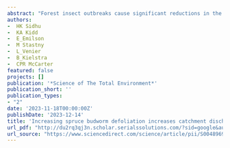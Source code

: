 ```yaml
--- 
abstract: "Forest insect outbreaks cause significant reductions in the forest canopy through defoliation and tree mortality that modify the storage and flow of water, altering catchment runoff and stream discharge patterns. Despite a growing understanding of the impacts of insect outbreaks on the hydrology of broadleaf forests, little is known about these impacts to catchment hydrology in northern conifer-dominated forests. We measured the effects of cumulative defoliation by spruce budworm (Choristoneura fumiferana) on stream discharge and runoff in 12 experimental catchments (6.33–9.85 km2) across the central Gaspé Peninsula in eastern Québec, Canada over a three-year period (2019–2021). Six catchments were aerially treated with BtK (Bacillus thuringiensis kurstaki) insecticide to suppress the outbreak and six catchments were left untreated, leading to a defoliation gradient across the study sites. Stage-discharge …"
authors: 
-  HK Sidhu
-  KA Kidd
-  E_Emilson
-  M Stastny
-  L_Venier
-  B_Kielstra
-  CPR McCarter
featured: false
projects: []
publication: '*Science of The Total Environment*'
publication_short: ''
publication_types:
- "2"
date: '2023-11-18T00:00:00Z'
publishDate: '2023-12-14'
title: 'Increasing spruce budworm defoliation increases catchment discharge in conifer forests'
url_pdf: "http://du2rq3qj3n.scholar.serialssolutions.com/?sid=google&auinit=HK&aulast=Sidhu&atitle=Increasing+spruce+budworm+defoliation+increases+catchment+discharge+in+conifer+forests&id=doi:10.1016/j.scitotenv.2023.168561"
url_source: "https://www.sciencedirect.com/science/article/pii/S0048969723071899"
--- 
```



